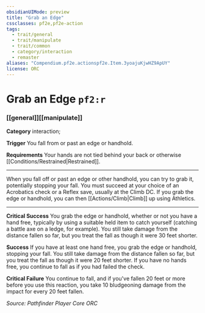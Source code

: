```yaml
---
obsidianUIMode: preview
title: "Grab an Edge"
cssclasses: pf2e,pf2e-action
tags:
  - trait/general
  - trait/manipulate
  - trait/common
  - category/interaction
  - remaster
aliases: "Compendium.pf2e.actionspf2e.Item.3yoajuKjwHZ9ApUY"
license: ORC
---
```

# Grab an Edge `pf2:r`

### [[general]][[manipulate]]

**Category** interaction; 




**Trigger** You fall from or past an edge or handhold.

**Requirements** Your hands are not tied behind your back or otherwise [[Conditions/Restrained|Restrained]].

* * *

When you fall off or past an edge or other handhold, you can try to grab it, potentially stopping your fall. You must succeed at your choice of an Acrobatics check or a Reflex save, usually at the Climb DC. If you grab the edge or handhold, you can then [[Actions/Climb|Climb]] up using Athletics.

* * *

**Critical Success** You grab the edge or handhold, whether or not you have a hand free, typically by using a suitable held item to catch yourself (catching a battle axe on a ledge, for example). You still take damage from the distance fallen so far, but you treat the fall as though it were 30 feet shorter.

**Success** If you have at least one hand free, you grab the edge or handhold, stopping your fall. You still take damage from the distance fallen so far, but you treat the fall as though it were 20 feet shorter. If you have no hands free, you continue to fall as if you had failed the check.

**Critical Failure** You continue to fall, and if you've fallen 20 feet or more before you use this reaction, you take 10 bludgeoning damage from the impact for every 20 feet fallen.

*Source: Pathfinder Player Core*
*ORC*